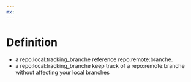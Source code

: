 ```yaml
---
mx:  
---
```


# Definition
- a repo:local:tracking_branche reference repo:remote:branche. 
- a repo:local:tracking_branche keep track of a repo:remote:branche without affecting your local branches


